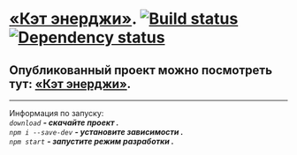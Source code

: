 # [«Кэт энерджи»](https://graysergey.github.io/Cat-energy). [![Build status][travis-image]][travis-url] [![Dependency status][dependency-image]][dependency-url]


## Опубликованный проект можно посмотреть тут: [«Кэт энерджи»](https://graysergey.github.io/Cat-energy).

---

Информация по запуску:<br>
_`download` **- скачайте проект .**_<br>
_`npm i --save-dev` **- установите зависимости .**_<br>
_`npm start` **- запустите режим разработки .**_



[travis-image]: https://travis-ci.com/htmlacademy-adaptive/641557-cat-energy-16.svg?branch=master
[travis-url]: https://travis-ci.com/htmlacademy-adaptive/641557-cat-energy-16
[dependency-image]: https://david-dm.org/htmlacademy-adaptive/641557-cat-energy-16/dev-status.svg?style=flat-square
[dependency-url]: https://david-dm.org/htmlacademy-adaptive/641557-cat-energy-16?type=dev
